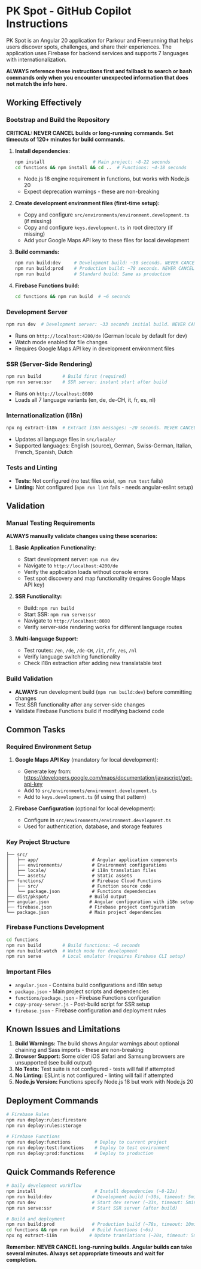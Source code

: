 # PK Spot - GitHub Copilot Instructions

PK Spot is an Angular 20 application for Parkour and Freerunning that helps users discover spots, challenges, and share their experiences. The application uses Firebase for backend services and supports 7 languages with internationalization.

**ALWAYS reference these instructions first and fallback to search or bash commands only when you encounter unexpected information that does not match the info here.**

## Working Effectively

### Bootstrap and Build the Repository
**CRITICAL: NEVER CANCEL builds or long-running commands. Set timeouts of 120+ minutes for build commands.**

1. **Install dependencies:**
   ```bash
   npm install                  # Main project: ~8-22 seconds
   cd functions && npm install && cd ..  # Functions: ~4-18 seconds
   ```
   - Node.js 18 engine requirement in functions, but works with Node.js 20
   - Expect deprecation warnings - these are non-breaking

2. **Create development environment files (first-time setup):**
   - Copy and configure `src/environments/environment.development.ts` (if missing)
   - Copy and configure `keys.development.ts` in root directory (if missing)
   - Add your Google Maps API key to these files for local development

3. **Build commands:**
   ```bash
   npm run build:dev     # Development build: ~30 seconds. NEVER CANCEL. Set timeout to 5+ minutes.
   npm run build:prod    # Production build: ~78 seconds. NEVER CANCEL. Set timeout to 10+ minutes.
   npm run build         # Standard build: Same as production
   ```

4. **Firebase Functions build:**
   ```bash
   cd functions && npm run build  # ~6 seconds
   ```

### Development Server
```bash
npm run dev  # Development server: ~33 seconds initial build. NEVER CANCEL. Set timeout to 5+ minutes.
```
- Runs on `http://localhost:4200/de` (German locale by default for dev)
- Watch mode enabled for file changes
- Requires Google Maps API key in development environment files

### SSR (Server-Side Rendering)
```bash
npm run build        # Build first (required)
npm run serve:ssr    # SSR server: instant start after build
```
- Runs on `http://localhost:8080`
- Loads all 7 language variants (en, de, de-CH, it, fr, es, nl)

### Internationalization (i18n)
```bash
npx ng extract-i18n  # Extract i18n messages: ~20 seconds. NEVER CANCEL. Set timeout to 5+ minutes.
```
- Updates all language files in `src/locale/`
- Supported languages: English (source), German, Swiss-German, Italian, French, Spanish, Dutch

### Tests and Linting
- **Tests:** Not configured (no test files exist, `npm run test` fails)
- **Linting:** Not configured (`npm run lint` fails - needs angular-eslint setup)

## Validation

### Manual Testing Requirements
**ALWAYS manually validate changes using these scenarios:**

1. **Basic Application Functionality:**
   - Start development server: `npm run dev`
   - Navigate to `http://localhost:4200/de`
   - Verify the application loads without console errors
   - Test spot discovery and map functionality (requires Google Maps API key)

2. **SSR Functionality:**
   - Build: `npm run build`
   - Start SSR: `npm run serve:ssr`
   - Navigate to `http://localhost:8080`
   - Verify server-side rendering works for different language routes

3. **Multi-language Support:**
   - Test routes: `/en`, `/de`, `/de-CH`, `/it`, `/fr`, `/es`, `/nl`
   - Verify language switching functionality
   - Check i18n extraction after adding new translatable text

### Build Validation
- **ALWAYS** run development build (`npm run build:dev`) before committing changes
- Test SSR functionality after any server-side changes
- Validate Firebase Functions build if modifying backend code

## Common Tasks

### Required Environment Setup
1. **Google Maps API Key** (mandatory for local development):
   - Generate key from: https://developers.google.com/maps/documentation/javascript/get-api-key
   - Add to `src/environments/environment.development.ts`
   - Add to `keys.development.ts` (if using that pattern)

2. **Firebase Configuration** (optional for local development):
   - Configure in `src/environments/environment.development.ts`
   - Used for authentication, database, and storage features

### Key Project Structure
```
├── src/
│   ├── app/                    # Angular application components
│   ├── environments/           # Environment configurations
│   ├── locale/                 # i18n translation files
│   └── assets/                 # Static assets
├── functions/                  # Firebase Cloud Functions
│   ├── src/                    # Function source code
│   └── package.json            # Functions dependencies
├── dist/pkspot/               # Build output
├── angular.json               # Angular configuration with i18n setup
├── firebase.json              # Firebase project configuration
└── package.json               # Main project dependencies
```

### Firebase Functions Development
```bash
cd functions
npm run build        # Build functions: ~6 seconds
npm run build:watch  # Watch mode for development
npm run serve        # Local emulator (requires Firebase CLI setup)
```

### Important Files
- `angular.json` - Contains build configurations and i18n setup
- `package.json` - Main project scripts and dependencies
- `functions/package.json` - Firebase Functions configuration
- `copy-proxy-server.js` - Post-build script for SSR setup
- `firebase.json` - Firebase configuration and deployment rules

## Known Issues and Limitations

1. **Build Warnings:** The build shows Angular warnings about optional chaining and Sass imports - these are non-breaking
2. **Browser Support:** Some older iOS Safari and Samsung browsers are unsupported (see build output)
3. **No Tests:** Test suite is not configured - tests will fail if attempted
4. **No Linting:** ESLint is not configured - linting will fail if attempted
5. **Node.js Version:** Functions specify Node.js 18 but work with Node.js 20

## Deployment Commands
```bash
# Firebase Rules
npm run deploy:rules:firestore
npm run deploy:rules:storage

# Firebase Functions
npm run deploy:functions         # Deploy to current project
npm run deploy:test:functions    # Deploy to test environment
npm run deploy:prod:functions    # Deploy to production
```

## Quick Commands Reference
```bash
# Daily development workflow
npm install                      # Install dependencies (~8-22s)
npm run build:dev               # Development build (~30s, timeout: 5min)
npm run dev                     # Start dev server (~33s, timeout: 5min)
npm run serve:ssr               # Start SSR server (after build)

# Build and deployment
npm run build:prod              # Production build (~78s, timeout: 10min)
cd functions && npm run build   # Build functions (~6s)
npx ng extract-i18n            # Update translations (~20s, timeout: 5min)
```

**Remember: NEVER CANCEL long-running builds. Angular builds can take several minutes. Always set appropriate timeouts and wait for completion.**